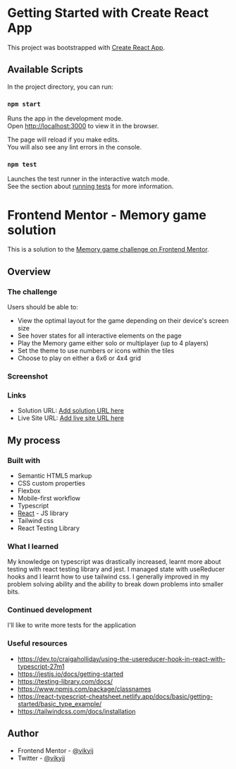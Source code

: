 # Getting Started with Create React App

This project was bootstrapped with [Create React App](https://github.com/facebook/create-react-app).

## Available Scripts

In the project directory, you can run:

### `npm start`

Runs the app in the development mode.\
Open [http://localhost:3000](http://localhost:3000) to view it in the browser.

The page will reload if you make edits.\
You will also see any lint errors in the console.

### `npm test`

Launches the test runner in the interactive watch mode.\
See the section about [running tests](https://facebook.github.io/create-react-app/docs/running-tests) for more information.

# Frontend Mentor - Memory game solution

This is a solution to the [Memory game challenge on Frontend Mentor](https://www.frontendmentor.io/challenges/memory-game-vse4WFPvM). 


## Overview

### The challenge

Users should be able to:

- View the optimal layout for the game depending on their device's screen size
- See hover states for all interactive elements on the page
- Play the Memory game either solo or multiplayer (up to 4 players)
- Set the theme to use numbers or icons within the tiles
- Choose to play on either a 6x6 or 4x4 grid

### Screenshot



### Links

- Solution URL: [Add solution URL here](https://github.com/vikyij/memory-game-2)
- Live Site URL: [Add live site URL here](https://your-live-site-url.com)

## My process

### Built with

- Semantic HTML5 markup
- CSS custom properties
- Flexbox
- Mobile-first workflow
- Typescript
- [React](https://reactjs.org/) - JS library
- Tailwind css
- React Testing Library


### What I learned

My knowledge on typescript was drastically increased, learnt more about testing with react testing library and jest. I managed state with useReducer hooks and I learnt how to use tailwind css. I generally improved in my problem solving ability and the ability to break down problems into smaller bits.


### Continued development

I'll like to write more tests for the application


### Useful resources

- https://dev.to/craigaholliday/using-the-usereducer-hook-in-react-with-typescript-27m1
- https://jestjs.io/docs/getting-started
- https://testing-library.com/docs/
- https://www.npmjs.com/package/classnames
- https://react-typescript-cheatsheet.netlify.app/docs/basic/getting-started/basic_type_example/
- https://tailwindcss.com/docs/installation

## Author

- Frontend Mentor - [@vikyij](https://www.frontendmentor.io/profile/vikyij)
- Twitter - [@vikyij](https://www.twitter.com/vikyij)



